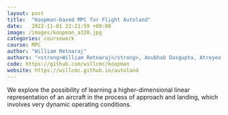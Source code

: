 ```yaml
---
layout: post
title:  "Koopman-based MPC for Flight Autoland"
date:   2022-11-01 22:21:59 +00:00
image: /images/koopman_a320.jpg
categories: coursework
course: MPC
author: "William Retnaraj"
authors: "<strong>William Retnaraj</strong>, Anubhab Dasgupta, Atreyee Kundu"
code: https://github.com/willcmc/koopman
website: https://willcmc.github.io/autoland
---
```

We explore the possibility of learning a higher-dimensional linear representation of an aircraft in the process of approach and landing, which involves very dynamic operating conditions.